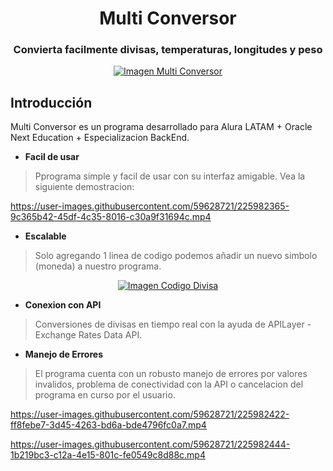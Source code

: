 <h1 align="center">Multi Conversor</h1>
<h3 align="center">Convierta facilmente divisas, temperaturas, longitudes y peso</h3>

<p align="center">
	<a href="https://imgbox.com/V81qQ64V" target="_blank"><img src="https://images2.imgbox.com/9e/d5/V81qQ64V_o.png" alt="Imagen Multi Conversor"/></a>
</p>

## Introducción

Multi Conversor es un programa desarrollado para Alura LATAM + Oracle Next Education + Especializacion BackEnd.

- **Facil de usar**

> Pprograma simple y facil de usar con su interfaz amigable. Vea la siguiente demostracion:

<p align="center">
	

https://user-images.githubusercontent.com/59628721/225982365-9c365b42-45df-4c35-8016-c30a9f31694c.mp4


</p>


- **Escalable**

> Solo agregando 1 linea de codigo podemos añadir un nuevo simbolo (moneda) a nuestro programa.

<p align="center">
	<a href="https://imgbox.com/LVKRjO7m" target="_blank"><img src="https://images2.imgbox.com/bc/1c/LVKRjO7m_o.jpg" alt="Imagen Codigo Divisa"/></a>
</p>

- **Conexion con API**

> Conversiones de divisas en tiempo real con la ayuda de APILayer - Exchange Rates Data API.

- **Manejo de Errores**

> El programa cuenta con un robusto manejo de errores por valores invalidos, problema de conectividad con la API o cancelacion del programa en curso por el usuario.

<p align="center">
	

https://user-images.githubusercontent.com/59628721/225982422-ff8febe7-3d45-4263-bd6a-bde4796fc0a7.mp4


</p>
<p align="center">
	

https://user-images.githubusercontent.com/59628721/225982444-1b219bc3-c12a-4e15-801c-fe0549c8d88c.mp4


</p>
